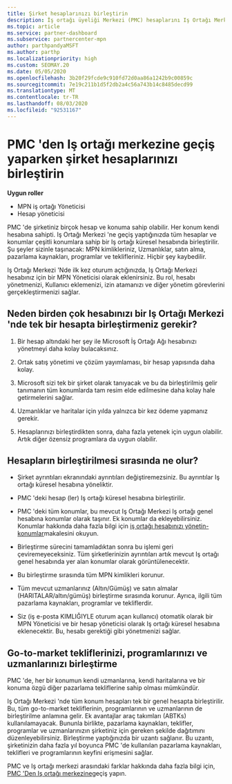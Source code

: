 ```yaml
---
title: Şirket hesaplarınızı birleştirin
description: İş ortağı üyeliği Merkezi (PMC) hesaplarını Iş Ortağı Merkezi 'nde tek bir hesapta birleştirme hakkında bilgi edinin. PMC 'den Iş Ortağı Merkezi 'ne geçiş için geçerlidir.
ms.topic: article
ms.service: partner-dashboard
ms.subservice: partnercenter-mpn
author: parthpandyaMSFT
ms.author: parthp
ms.localizationpriority: high
ms.custom: SEOMAY.20
ms.date: 05/05/2020
ms.openlocfilehash: 3b20f29fcde9c910fd72d0aa86a1242b9c00859c
ms.sourcegitcommit: 7e19c211b1d5f2db2a4c56a743b14c8485decd99
ms.translationtype: MT
ms.contentlocale: tr-TR
ms.lasthandoff: 08/03/2020
ms.locfileid: "92531167"
---
```

# <a name="consolidate-your-company-accounts-when-migrating-from-pmc-to-partner-center"></a>PMC 'den Iş ortağı merkezine geçiş yaparken şirket hesaplarınızı birleştirin

**Uygun roller**

- MPN iş ortağı Yöneticisi
- Hesap yöneticisi

PMC 'de şirketiniz birçok hesap ve konuma sahip olabilir. Her konum kendi hesabına sahipti. Iş Ortağı Merkezi 'ne geçiş yaptığınızda tüm hesaplar ve konumlar çeşitli konumlara sahip bir Iş ortağı küresel hesabında birleştirilir. Şu şeyler sizinle taşınacak: MPN kimlikleriniz, Uzmanlıklar, satın alma, pazarlama kaynakları, programlar ve teklifleriniz. Hiçbir şey kaybedilir.

Iş Ortağı Merkezi 'Nde ilk kez oturum açtığınızda, Iş Ortağı Merkezi hesabınız için bir MPN Yöneticisi olarak eklenirsiniz. Bu rol, hesabı yönetmenizi, Kullanıcı eklemenizi, izin atamanızı ve diğer yönetim görevlerini gerçekleştirmenizi sağlar.

## <a name="why-should-you-consolidate-your-multiple-accounts-in-pmc-into-one-account-in-partner-center"></a>Neden birden çok hesabınızı bir Iş Ortağı Merkezi 'nde tek bir hesapta birleştirmeniz gerekir?

1. Bir hesap altındaki her şey ile Microsoft İş Ortağı Ağı hesabınızı yönetmeyi daha kolay bulacaksınız.

2. Ortak satış yönetimi ve çözüm yayımlaması, bir hesap yapısında daha kolay.

3. Microsoft sizi tek bir şirket olarak tanıyacak ve bu da birleştirilmiş gelir tanımanın tüm konumlarda tam resim elde edilmesine daha kolay hale getirmelerini sağlar.  

4. Uzmanlıklar ve haritalar için yılda yalnızca bir kez ödeme yapmanız gerekir.

5. Hesaplarınızı birleştirdikten sonra, daha fazla yetenek için uygun olabilir. Artık diğer özensiz programlara da uygun olabilir.

## <a name="what-happens-during-consolidation-of-accounts"></a>Hesapların birleştirilmesi sırasında ne olur?

- Şirket ayrıntıları ekranındaki ayrıntıları değiştiremezsiniz. Bu ayrıntılar Iş ortağı küresel hesabına yöneliktir.

- PMC 'deki hesap (ler) Iş ortağı küresel hesabına birleştirilir.

- PMC 'deki tüm konumlar, bu mevcut Iş Ortağı Merkezi Iş ortağı genel hesabına konumlar olarak taşınır. Ek konumlar da ekleyebilirsiniz. Konumlar hakkında daha fazla bilgi için  [iş ortağı hesabınızı yönetin-konumlar](manage-locations.md)makalesini okuyun.

- Birleştirme sürecini tamamladıktan sonra bu işlemi geri çeviremeyeceksiniz. Tüm şirketlerinizin ayrıntıları artık mevcut Iş ortağı genel hesabında yer alan konumlar olarak görüntülenecektir. 

- Bu birleştirme sırasında tüm MPN kimlikleri korunur.

- Tüm mevcut uzmanlarınız (Altın/Gümüş) ve satın almalar (HARITALAR/altın/gümüş) birleştirme sırasında korunur. Ayrıca, ilgili tüm pazarlama kaynakları, programlar ve tekliflerdir.

- Siz (iş e-posta KIMLIĞIYLE oturum açan kullanıcı) otomatik olarak bir MPN Yöneticisi ve bir hesap yöneticisi olarak Iş ortağı küresel hesabına eklenecektir. Bu, hesabı gerektiği gibi yönetmenizi sağlar.

## <a name="consolidating-your-go-to-market-offers-programs-and-competencies"></a>Go-to-market tekliflerinizi, programlarınızı ve uzmanlarınızı birleştirme

PMC 'de, her bir konumun kendi uzmanlarına, kendi haritalarına ve bir konuma özgü diğer pazarlama tekliflerine sahip olması mümkündür.

Iş Ortağı Merkezi 'nde tüm konum hesapları tek bir genel hesapta birleştirilir. Bu, tüm go-to-market tekliflerinin, programlarının ve uzmanlarının de birleştirilme anlamına gelir. Ek avantajlar araç takımları (ABTKs) kullanılamayacak. Bununla birlikte, pazarlama kaynakları, teklifler, programlar ve uzmanlarınızın şirketiniz için gereken şekilde dağıtımını düzenleyebilirsiniz. Birleştirme yaptığınızda bir uzantı sağlanır. Bu uzantı, şirketinizin daha fazla yıl boyunca PMC 'de kullanılan pazarlama kaynakları, teklifleri ve programlarının keyfini erişmesini sağlar.

PMC ve Iş ortağı merkezi arasındaki farklar hakkında daha fazla bilgi için, [PMC 'Den Iş ortağı merkezine](guide-to-migration.md)geçiş yapın.
